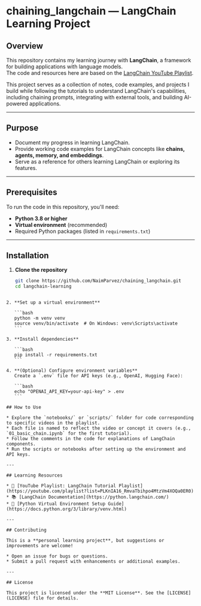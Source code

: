 # chaining_langchain — LangChain Learning Project

## Overview
This repository contains my learning journey with **LangChain**, a framework for building applications with language models.  
The code and resources here are based on the [LangChain YouTube Playlist](https://youtube.com/playlist?list=PLKnIA16_RmvaTbihpo4MtzVm4XOQa0ER0).  

This project serves as a collection of notes, code examples, and projects I build while following the tutorials to understand LangChain's capabilities, including chaining prompts, integrating with external tools, and building AI-powered applications.

---

## Purpose

- Document my progress in learning LangChain.  
- Provide working code examples for LangChain concepts like **chains, agents, memory, and embeddings**.  
- Serve as a reference for others learning LangChain or exploring its features.  

---

## Prerequisites

To run the code in this repository, you'll need:

- **Python 3.8 or higher**  
- **Virtual environment** (recommended)  
- Required Python packages (listed in `requirements.txt`)  

---

## Installation

1. **Clone the repository**
   ```bash
   git clone https://github.com/NaimParvez/chaining_langchain.git
   cd langchain-learning
````

2. **Set up a virtual environment**

   ```bash
   python -m venv venv
   source venv/bin/activate  # On Windows: venv\Scripts\activate
   ```

3. **Install dependencies**

   ```bash
   pip install -r requirements.txt
   ```

4. **(Optional) Configure environment variables**
   Create a `.env` file for API keys (e.g., OpenAI, Hugging Face):

   ```bash
   echo "OPENAI_API_KEY=your-api-key" > .env
   ```

## How to Use

* Explore the `notebooks/` or `scripts/` folder for code corresponding to specific videos in the playlist.
* Each file is named to reflect the video or concept it covers (e.g., `01_basic_chain.ipynb` for the first tutorial).
* Follow the comments in the code for explanations of LangChain components.
* Run the scripts or notebooks after setting up the environment and API keys.

---

## Learning Resources

* 🎥 [YouTube Playlist: LangChain Tutorial Playlist](https://youtube.com/playlist?list=PLKnIA16_RmvaTbihpo4MtzVm4XOQa0ER0)
* 📚 [LangChain Documentation](https://python.langchain.com/)
* 🐍 [Python Virtual Environment Setup Guide](https://docs.python.org/3/library/venv.html)

---

## Contributing

This is a **personal learning project**, but suggestions or improvements are welcome!

* Open an issue for bugs or questions.
* Submit a pull request with enhancements or additional examples.

---

## License

This project is licensed under the **MIT License**. See the [LICENSE](LICENSE) file for details.
